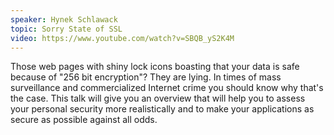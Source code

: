```yaml
---
speaker: Hynek Schlawack
topic: Sorry State of SSL
video: https://www.youtube.com/watch?v=SBQB_yS2K4M
---
```


Those web pages with shiny lock icons boasting that your data is safe because of "256 bit encryption"? They are lying. In times of mass surveillance and commercialized Internet crime you should know why that's the case. This talk will give you an overview that will help you to assess your personal security more realistically and to make your applications as secure as possible against all odds.
